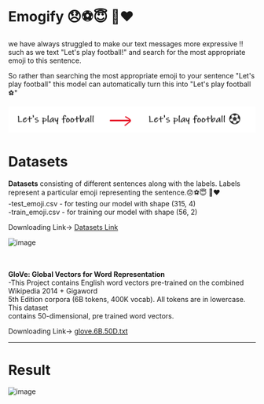 # Emogify 😞⚽😇 🍜❤️

we have always struggled to make our text messages more expressive !! such as we text "Let's play football!" and search for the most appropriate emoji to this sentence.

So rather than searching the most appropriate emoji to your sentence "Let's play football"
this model can automatically turn this into "Let's play football⚽"
 

![emoji](Datasets/emoji.png)


# Datasets 

<strong> Datasets</strong> consisting of different sentences along with the labels. Labels represent a particular emoji representing the sentence.😞⚽😇 🍜❤️
<br>
-test_emoji.csv - for testing our model with shape (315, 4) <br>
-train_emoji.csv - for training our model with shape (56, 2) <br>

Downloading Link-> [Datasets Link](https://www.kaggle.com/alvinrindra/emojify)

![image](https://user-images.githubusercontent.com/67835881/116827195-6f51e380-abb5-11eb-8e71-62e60afda81b.png)

<br> <br>
<strong> GloVe: Global Vectors for Word Representation </strong><br>
-This Project contains English word vectors pre-trained on the combined Wikipedia 2014 + Gigaword 
<br> 5th Edition corpora (6B tokens, 400K vocab). All tokens are in lowercase. This dataset 
<br>contains 50-dimensional, pre trained word vectors. <br>

Downloading Link-> [glove.6B.50D.txt](https://www.kaggle.com/watts2/glove6b50dtxt)

<hr>

# Result 

![image](https://user-images.githubusercontent.com/67835881/116827121-1a15d200-abb5-11eb-9557-ae85127d2e70.png)
